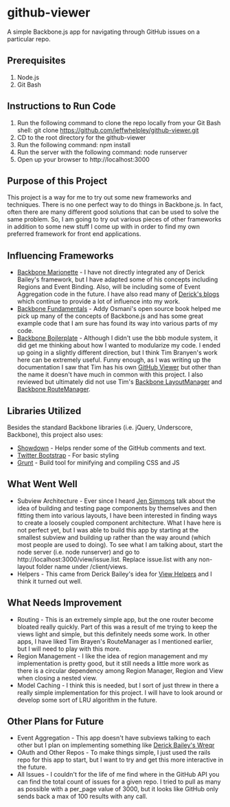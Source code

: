 github-viewer
=============

A simple Backbone.js app for navigating through GitHub issues on a particular repo.

## Prerequisites ##

1. Node.js
2. Git Bash

## Instructions to Run Code ##

1. Run the following command to clone the repo locally from your Git Bash shell:
    git clone https://github.com/jeffwhelpley/github-viewer.git
2. CD to the root directory for the github-viewer
3. Run the following command:
    npm install
4. Run the server with the following command:
    node runserver
5. Open up your browser to http://localhost:3000

## Purpose of this Project ##

This project is a way for me to try out some new frameworks and techniques. There is no one perfect way to do things
in Backbone.js. In fact, often there are many different good solutions that can be used to solve the same problem.
So, I am going to try out various pieces of other frameworks in addition to some new stuff I come up with in order
to find my own preferred framework for front end applications.

## Influencing Frameworks ##

* [Backbone Marionette](https://github.com/marionettejs/backbone.marionette) - I have not directly integrated any of
Derick Bailey's framework, but I have adapted some of his concepts including Regions and Event Binding. Also,
will be including some of Event Aggregation code in the future. I have also read many of
[Derick's blogs](http://lostechies.com/derickbailey/) which continue to provide a lot of influence into my work.
* [Backbone Fundamentals](http://addyosmani.github.com/backbone-fundamentals/) - Addy Osmani's open source book helped
me pick up many of the concepts of Backbone.js and has some great example code that I am sure has found its way into
various parts of my code.
* [Backbone Boilerplate](https://github.com/tbranyen/backbone-boilerplate) - Although I didn't use the bbb module system,
it did get me thinking about how I wanted to modularize my code. I ended up going in a slightly different direction,
but I think Tim Branyen's work here can be extremely useful. Funny enough, as I was writing up the documentation I saw that Tim
has his own [GitHub Viewer](https://github.com/tbranyen/github-viewer) but other than the name it doesn't have much
in common with this project. I also reviewed but ultimately did not use Tim's
[Backbone LayoutManager](https://github.com/tbranyen/backbone.layoutmanager) and
[Backbone RouteManager](https://github.com/tbranyen/backbone.routemanager).

## Libraries Utilized ##

Besides the standard Backbone libraries (i.e. jQuery, Underscore, Backbone), this project also uses:

* [Showdown](https://github.com/coreyti/showdown) - Helps render some of the GitHub comments and text.
* [Twitter Bootstrap](http://twitter.github.com/bootstrap/) - For basic styling
* [Grunt](http://gruntjs.com/) - Build tool for minifying and compiling CSS and JS

## What Went Well ##

* Subview Architecture - Ever since I heard [Jen Simmons](http://5by5.tv/webahead) talk about the idea of building and
testing page components by themselves and then fitting them into various layouts, I have been interested in finding
ways to create a loosely coupled component architecture. What I have here is not perfect yet, but I was able to
build this app by starting at the smallest subview and building up rather than the way around (which most people are
used to doing).  To see what I am talking about, start the node server (i.e. node runserver) and go to
http://localhost:3000/view/issue.list. Replace issue.list with any non-layout folder name under /client/views.
* Helpers - This came from Derick Bailey's idea for
[View Helpers](http://lostechies.com/derickbailey/2012/04/26/view-helpers-for-underscore-templates/) and I think it
turned out well.

## What Needs Improvement ##

* Routing - This is an extremely simple app, but the one router become bloated really quickly. Part of this was a
result of me trying to keep the views light and simple, but this definitely needs some work. In other apps, I have
liked Tim Brayen's RouteManager as I mentioned earlier, but I will need to play with this more.
* Region Management - I like the idea of region management and my implementation is pretty good, but it still needs a
little more work as there is a circular dependency among Region Manager, Region and View when closing a nested view.
* Model Caching - I think this is needed, but I sort of just threw in there a really simple implementation for this
project. I will have to look around or develop some sort of LRU algorithm in the future.

## Other Plans for Future ##

* Event Aggregation - This app doesn't have subviews talking to each other but I plan on implementing something like
[Derick Bailey's Wreqr](https://github.com/marionettejs/backbone.wreqr)
* OAuth and Other Repos - To make things simple, I just used the rails repo for this app to start, but I want to try
and get this more interactive in the future.
* All Issues - I couldn't for the life of me find where in the GitHub API you can find the total count of issues for
a given repo.  I tried to pull as many as possible with a per_page value of 3000, but it looks like GitHub only
sends back a max of 100 results with any call.



